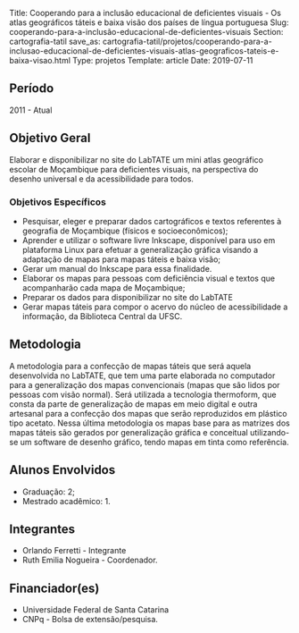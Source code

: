 Title: Cooperando para a inclusão educacional de deficientes visuais - Os atlas geográficos táteis e baixa visão dos países de língua portuguesa
Slug: cooperando-para-a-inclusão-educacional-de-deficientes-visuais
Section: cartografia-tatil
save_as: cartografia-tatil/projetos/cooperando-para-a-inclusao-educacional-de-deficientes-visuais-atlas-geograficos-tateis-e-baixa-visao.html
Type: projetos
Template: article
Date: 2019-07-11

## Período

2011 - Atual

## Objetivo Geral

Elaborar e disponibilizar no site do LabTATE um mini atlas geográfico escolar
de Moçambique para deficientes visuais, na perspectiva do desenho universal e
da acessibilidade para todos.

### Objetivos Específicos

- Pesquisar, eleger e preparar dados cartográficos e textos referentes à
  geografia de Moçambique (físicos e socioeconômicos);
- Aprender e utilizar o software livre Inkscape, disponível para uso em
  plataforma Linux para efetuar a generalização gráfica visando a adaptação de
  mapas para mapas táteis e baixa visão;
- Gerar um manual do Inkscape para essa finalidade.
- Elaborar os mapas para pessoas com deficiência visual e textos que
  acompanharão cada mapa de Moçambique;
- Preparar os dados para disponibilizar no site do LabTATE
- Gerar mapas táteis para compor o acervo do núcleo de acessibilidade a
  informação, da Biblioteca Central da UFSC.

## Metodologia

A metodologia para a confecção de mapas táteis que será aquela desenvolvida no
LabTATE, que tem uma parte elaborada no computador para a generalização dos
mapas convencionais (mapas que são lidos por pessoas com visão normal). Será
utilizada a tecnologia thermoform, que consta da parte de generalização de
mapas em meio digital e outra artesanal para a confecção dos mapas que serão
reproduzidos em plástico tipo acetato. Nessa última metodologia os mapas base
para as matrizes dos mapas táteis são gerados por generalização gráfica e
conceitual utilizando-se um software de desenho gráfico, tendo mapas em tinta
como referência.

## Alunos Envolvidos

- Graduação: 2;
- Mestrado acadêmico: 1.

## Integrantes
- Orlando Ferretti - Integrante
- Ruth Emilia Nogueira - Coordenador.

##  Financiador(es)
- Universidade Federal de Santa Catarina
- CNPq - Bolsa de extensão/pesquisa.
